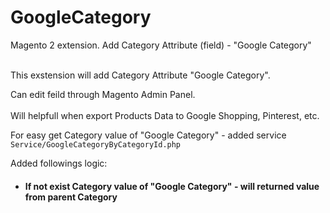 # GoogleCategory
Magento 2 extension. Add Category Attribute (field) - "Google Category"
<br>
<br>

This exstension will add Category Attribute "Google Category".

Can edit feild through Magento Admin Panel.
<br>
<br>
Will helpfull when export Products Data to Google Shopping, Pinterest, etc.

For easy get Category value of "Google Category" - added service `Service/GoogleCategoryByCategoryId.php`

Added followings logic:
- #### If not exist Category value of "Google Category" - will returned value from parent Category

